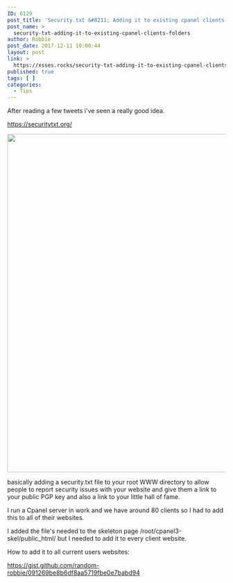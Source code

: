 ```yaml
---
ID: 6129
post_title: 'Security.txt &#8211; Adding it to existing cpanel clients folders/'
post_name: >
  security-txt-adding-it-to-existing-cpanel-clients-folders
author: Robbie
post_date: 2017-12-11 10:00:44
layout: post
link: >
  https://xsses.rocks/security-txt-adding-it-to-existing-cpanel-clients-folders/
published: true
tags: [ ]
categories:
  - Tips
---
```

<p style="text-align: left;">After reading a few tweets i've seen a really good idea.

<a href="https://securitytxt.org/">https://securitytxt.org/</a>

<a href="https://securitytxt.org"><img class="aligncenter size-full wp-image-6131" src="https://xsses.rocks/wp-content/uploads/2017/12/Capture-1.png" alt="" width="1905" height="780" /></a>

basically adding a security.txt file to your root WWW directory to allow people to report security issues with your website and give them a link to your public PGP key and also a link to your little hall of fame.

I run a Cpanel server in work and we have around 80 clients so I had to add this to all of their websites.

I added the file's needed to the skeleton page /root/cpanel3-skel/public_html/ but I needed to add it to every client website.

How to add it to all current users websites:

https://gist.github.com/random-robbie/091269be8b6df8aa5719fbe0e7babd94</p>